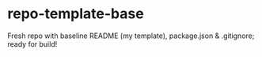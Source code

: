 # repo-template-base
Fresh repo with baseline README (my template), package.json &amp; .gitignore; ready for build!
